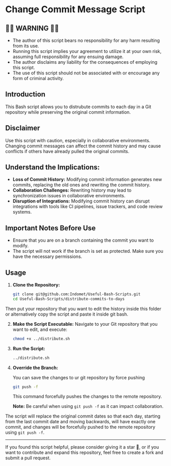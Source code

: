 # Change Commit Message Script

## 🛑🛑 WARNING 🛑🛑
* The author of this script bears no responsibility for any harm resulting from its use.
* Running this script implies your agreement to utilize it at your own risk, assuming full responsibility for any ensuing damage.
* The author disclaims any liability for the consequences of employing this script.
* The use of this script should not be associated with or encourage any form of criminal activity.

## Introduction

This Bash script allows you to distrubute commits to each day in a Git repository while preserving the original commit information. 

## Disclaimer
Use this script with caution, especially in collaborative environments. Changing commit messages can affect the commit history and may cause conflicts if others have already pulled the original commits.

## Understand the Implications:

- **Loss of Commit History:** Modifying commit information generates new commits, replacing the old ones and rewriting the commit history.
- **Collaboration Challenges:** Rewriting history may lead to synchronization issues in collaborative environments.
- **Disruption of Integrations:** Modifying commit history can disrupt integrations with tools like CI pipelines, issue trackers, and code review systems.

## Important Notes Before Use

- Ensure that you are on a branch containing the commit you want to modify.
- The script will not work if the branch is set as protected. Make sure you have the necessary permissions.

## Usage

1. **Clone the Repository:**

   ```bash
   git clone git@github.com:Indomet/Useful-Bash-Scripts.git
   cd Useful-Bash-Scripts/distribute-commits-to-days
   ```
Then put your repository that you want to edit the history inside this folder or alternatively copy the script and paste it inside git bash.

2. **Make the Script Executable:**
Navigate to your Git repository that you want to edit, and execute:

   ```bash
   chmod +x ../distribute.sh
   ```

3. **Run the Script:**

   ```bash
   ../distribute.sh 
   ```


4. **Override the Branch:**

   You can save the changes to ur git repository by force pushing

   ```bash
   git push -f
   ```

   This command forcefully pushes the changes to the remote repository.

   **Note:** Be careful when using `git push -f` as it can impact collaboration.

The script will replace the original commit dates so that each day, starting from the last commit date and moving backwards, will have exactly one commit, and changes will be forcefully pushed to the remote repository using `git push -f`.

---
If you found this script helpful, please consider giving it a star 🌟, or if you want to contribute and expand this repository, feel free to create a fork and submit a pull request.

